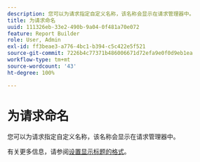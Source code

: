 ```yaml
---
description: 您可以为请求指定自定义名称，该名称会显示在请求管理器中。
title: 为请求命名
uuid: 111326eb-33e2-490b-9a04-0f481a70e072
feature: Report Builder
role: User, Admin
exl-id: ff3beae3-a776-4bc1-b394-c5c422e5f521
source-git-commit: 7226b4c77371b486006671d72efa9e0f0d9eb1ea
workflow-type: tm+mt
source-wordcount: '43'
ht-degree: 100%

---
```


# 为请求命名

您可以为请求指定自定义名称，该名称会显示在请求管理器中。

有关更多信息，请参阅[设置显示标题的格式](/help/analyze/report-builder/layout/t-format-display-headers.md)。
